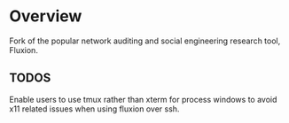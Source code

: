 # Overview
Fork of the popular network auditing and social engineering research tool, Fluxion. 

## TODOS
Enable users to use tmux rather than xterm for process windows to avoid x11 related issues when using fluxion over ssh.

